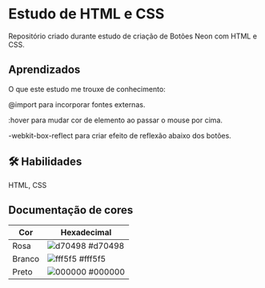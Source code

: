 # Estudo de HTML e CSS

Repositório criado durante estudo de criação de Botões Neon com HTML e CSS.

## Aprendizados

O que este estudo me trouxe de conhecimento:

@import para incorporar fontes externas.

:hover para mudar cor de elemento ao passar o mouse por cima.

-webkit-box-reflect para criar efeito de reflexão abaixo dos botões.

## 🛠 Habilidades

HTML, CSS

## Documentação de cores

| Cor    | Hexadecimal                                                      |
| ------ | ---------------------------------------------------------------- |
| Rosa   | ![d70498](https://via.placeholder.com/10/d70498?text=+) #d70498 |
| Branco | ![fff5f5](https://via.placeholder.com/10/fff5f5?text=+) #fff5f5 |
| Preto  | ![000000](https://via.placeholder.com/10/000000?text=+) #000000 |
